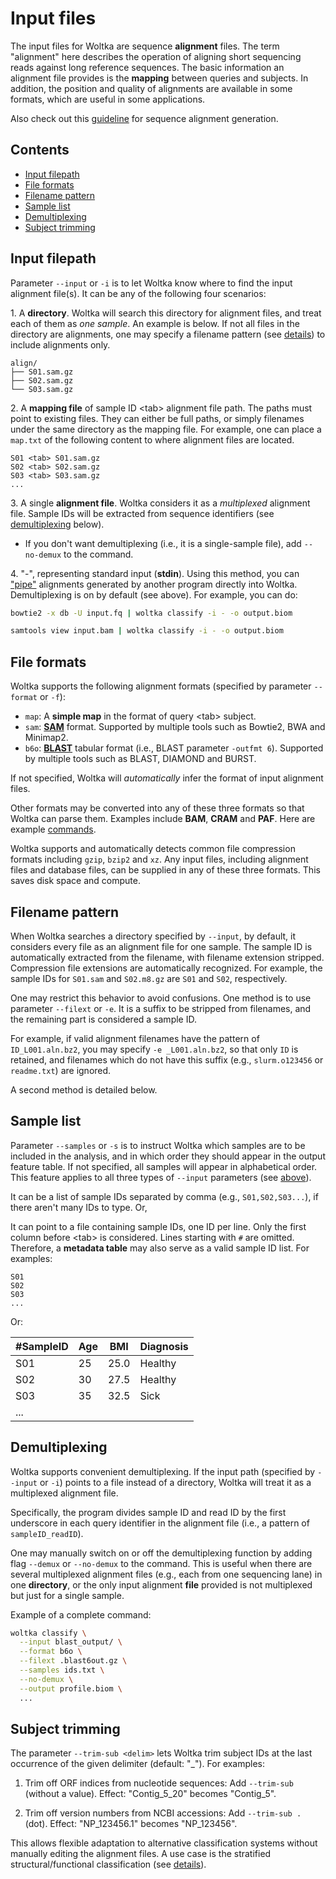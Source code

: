 # Input files

The input files for Woltka are sequence **alignment** files. The term "alignment" here describes the operation of aligning short sequencing reads against long reference sequences. The basic information an alignment file provides is the **mapping** between queries and subjects. In addition, the position and quality of alignments are available in some formats, which are useful in some applications.

Also check out this [guideline](align.md) for sequence alignment generation.

## Contents

- [Input filepath](#input-filepath)
- [File formats](#file-formats)
- [Filename pattern](#filename-pattern)
- [Sample list](#sample-list)
- [Demultiplexing](#demultiplexing)
- [Subject trimming](#subject-trimming)

## Input filepath

Parameter `--input` or `-i` is to let Woltka know where to find the input alignment file(s). It can be any of the following four scenarios:

1\. A **directory**. Woltka will search this directory for alignment files, and treat each of them as _one sample_. An example is below. If not all files in the directory are alignments, one may specify a filename pattern (see [details](#filename-pattern)) to include alignments only.

```
align/
├── S01.sam.gz
├── S02.sam.gz
└── S03.sam.gz
```

2\. A **mapping file** of sample ID \<tab\> alignment file path. The paths must point to existing files. They can either be full paths, or simply filenames under the same directory as the mapping file. For example, one can place a `map.txt` of the following content to where alignment files are located.

```
S01 <tab> S01.sam.gz
S02 <tab> S02.sam.gz
S03 <tab> S03.sam.gz
...
```

3\. A single **alignment file**. Woltka considers it as a _multiplexed_ alignment file. Sample IDs will be extracted from sequence identifiers (see [demultiplexing](#demultiplexing) below).

- If you don't want demultiplexing (i.e., it is a single-sample file), add `--no-demux` to the command.

4\. "-", representing standard input (**stdin**). Using this method, you can ["pipe"](https://en.wikipedia.org/wiki/Pipeline_(Unix)) alignments generated by another program directly into Woltka. Demultiplexing is on by default (see above). For example, you can do:

```bash
bowtie2 -x db -U input.fq | woltka classify -i - -o output.biom
```

```bash
samtools view input.bam | woltka classify -i - -o output.biom
```

## File formats

Woltka supports the following alignment formats (specified by parameter `--format` or `-f`):

- `map`: A **simple map** in the format of query \<tab\> subject.
- `sam`: [**SAM**](https://en.wikipedia.org/wiki/SAM_(file_format)) format. Supported by multiple tools such as Bowtie2, BWA and Minimap2.
- `b6o`: [**BLAST**](https://www.metagenomics.wiki/tools/blast/blastn-output-format-6) tabular format (i.e., BLAST parameter `-outfmt 6`). Supported by multiple tools such as BLAST, DIAMOND and BURST.

If not specified, Woltka will _automatically_ infer the format of input alignment files.

Other formats may be converted into any of these three formats so that Woltka can parse them. Examples include **BAM**, **CRAM** and **PAF**. Here are example [commands](faq.md#input-files).

Woltka supports and automatically detects common file compression formats including `gzip`, `bzip2` and `xz`. Any input files, including alignment files and database files, can be supplied in any of these three formats. This saves disk space and compute.

## Filename pattern

When Woltka searches a directory specified by `--input`, by default, it considers every file as an alignment file for one sample. The sample ID is automatically extracted from the filename, with filename extension stripped. Compression file extensions are automatically recognized. For example, the sample IDs for `S01.sam` and `S02.m8.gz` are `S01` and `S02`, respectively.

One may restrict this behavior to avoid confusions. One method is to use parameter `--filext` or `-e`. It is a suffix to be stripped from filenames, and the remaining part is considered a sample ID.

  For example, if valid alignment filenames have the pattern of `ID_L001.aln.bz2`, you may specify `-e _L001.aln.bz2`, so that only `ID` is retained, and filenames which do not have this suffix (e.g., `slurm.o123456` or `readme.txt`) are ignored.

A second method is detailed below.

## Sample list

Parameter `--samples` or `-s` is to instruct Woltka which samples are to be included in the analysis, and in which order they should appear in the output feature table. If not specified, all samples will appear in alphabetical order. This feature applies to all three types of `--input` parameters (see [above](#input-filepath)).

It can be a list of sample IDs separated by comma (e.g., `S01,S02,S03...`), if there aren't many IDs to type. Or,

It can point to a file containing sample IDs, one ID per line. Only the first column before \<tab\> is considered. Lines starting with `#` are omitted. Therefore, a **metadata table** may also serve as a valid sample ID list. For examples:

```
S01
S02
S03
...
```

Or:

#SampleID | Age | BMI | Diagnosis
--- | --- | --- | ---
S01 | 25 | 25.0 | Healthy
S02 | 30 | 27.5 | Healthy
S03 | 35 | 32.5 | Sick
... |

## Demultiplexing

Woltka supports convenient demultiplexing. If the input path (specified by `--input` or `-i`) points to a file instead of a directory, Woltka will treat it as a multiplexed alignment file.

Specifically, the program divides sample ID and read ID by the first underscore in each query identifier in the alignment file (i.e., a pattern of `sampleID_readID`).

One may manually switch on or off the demultiplexing function by adding flag `--demux` or `--no-demux` to the command. This is useful when there are several multiplexed alignment files (e.g., each from one sequencing lane) in one **directory**, or the only input alignment **file** provided is not multiplexed but just for a single sample.

Example of a complete command:

```bash
woltka classify \
  --input blast_output/ \
  --format b6o \
  --filext .blast6out.gz \
  --samples ids.txt \
  --no-demux \
  --output profile.biom \
  ...
```

## Subject trimming

The parameter `--trim-sub <delim>` lets Woltka trim subject IDs at the last occurrence of the given delimiter (default: "_"). For examples:

1. Trim off ORF indices from nucleotide sequences: Add `--trim-sub` (without a value). Effect: "Contig_5_20" becomes "Contig_5".
 
2. Trim off version numbers from NCBI accessions: Add `--trim-sub .` (dot). Effect: "NP_123456.1" becomes "NP_123456".

This allows flexible adaptation to alternative classification systems without manually editing the alignment files. A use case is the stratified structural/functional classification (see [details](stratify.md)).
